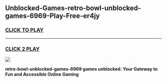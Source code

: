 
## Unblocked-Games-retro-bowl-unblocked-games-6969-Play-Free-er4jy
<h3>
<a href="https://premium76.site?title=retro-bowl-unblocked-games-6969&ref=23A">CLICK TO PLAY</a></h3>
<hr>

<h3>
<a href="https://premium76.site?title=retro-bowl-unblocked-games-6969&ref=23A">CLICK 2 PLAY</a>
  
</h3>

<a href="https://premium76.site?title=retro-bowl-unblocked-games-6969&ref=23A"><img src="https://clearcache.store/games.png"></a>


**retro-bowl-unblocked-games-6969 games unblocked: Your Gateway to Fun and Accessible Online Gaming**
